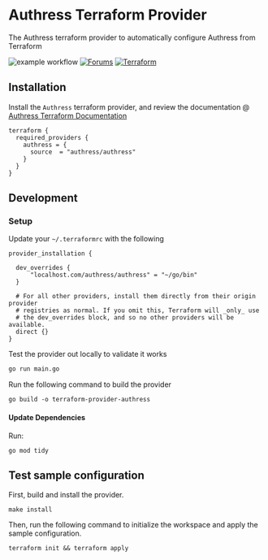 # Authress Terraform Provider
The Authress terraform provider to automatically configure Authress from Terraform

![example workflow](https://github.com/authress/terraform-provider-authress/actions/workflows/build.yml/badge.svg) [![Forums][discuss-badge]][discuss] [![Terraform][terraform-badge]][terraform-link]

[discuss-badge]: https://img.shields.io/badge/build-terraform--authress-623CE4.svg
[discuss]: https://discuss.hashicorp.com/c/terraform-providers/31

[terraform-badge]: https://img.shields.io/badge/install-terraform--authress-blue.svg
[terraform-link]: https://registry.terraform.io/providers/hashicorp/authress/latest/docs

## Installation

Install the `Authress` terraform provider, and review the documentation @ [Authress Terraform Documentation](https://registry.terraform.io/providers/hashicorp/authress/latest/docs)

```hcl
terraform {
  required_providers {
    authress = {
      source  = "authress/authress"
    }
  }
}
```


## Development

### Setup

Update your `~/.terraformrc` with the following

```hcl
provider_installation {

  dev_overrides {
      "localhost.com/authress/authress" = "~/go/bin"
  }

  # For all other providers, install them directly from their origin provider
  # registries as normal. If you omit this, Terraform will _only_ use
  # the dev_overrides block, and so no other providers will be available.
  direct {}
}
```

Test the provider out locally to validate it works
```sh
go run main.go
```

Run the following command to build the provider

```shell
go build -o terraform-provider-authress
```

#### Update Dependencies
Run:

```shell
go mod tidy
```

## Test sample configuration

First, build and install the provider.

```shell
make install
```

Then, run the following command to initialize the workspace and apply the sample configuration.

```shell
terraform init && terraform apply
```